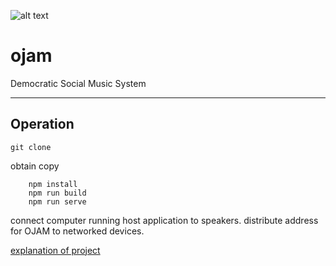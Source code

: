 ![alt text][logo]
# ojam 
Democratic Social Music System


[logo]: http://i.imgur.com/Q0vfoD3.png "ojam logo"

___

## Operation

``` 
git clone
```
obtain copy

``` cd ojam
    npm install
    npm run build
    npm run serve
```

connect computer running host application to speakers.
distribute address for OJAM to networked devices.

[explanation of project](http://i.imgur.com/Iklysj3.png)
